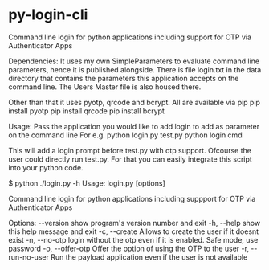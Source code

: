 # py-login-cli
Command line login for python applications including support for OTP via Authenticator Apps

Dependencies: 
It uses my own SimpleParameters to evaluate command line parameters, hence it is published alongside.
There is file login.txt in the data directory that contains the parameters this application accepts on the command line. The Users Master file is also housed there.

Other than that it uses pyotp, qrcode and bcrypt. All are available via pip
pip install pyotp
pip install qrcode
pip install bcrypt

Usage:
Pass the application you would like to add login to add as parameter on the command line
For e.g.
python login.py test.py
python login cmd

This will add a login prompt before test.py with otp support. Ofcourse the user could directly run test.py. For that you can easily integrate this script into your python code. 

$ python ./login.py -h
Usage: login.py [options]

Command line login for python applications including suppport for OTP via
Authenticator Apps

Options:
  --version          show program's version number and exit
  -h, --help         show this help message and exit
  -c, --create       Allows to create the user if it doesnt exist
  -n, --no-otp       login without the otp even if it is enabled. Safe mode,
                     use password
  -o, --offer-otp    Offer the option of using the OTP to the user
  -r, --run-no-user  Run the payload application even if the user is not
                     available
